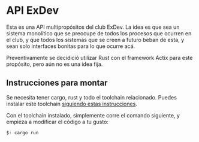 # API ExDev

Esta es una API multipropósitos del club ExDev. La idea es que sea un sistema monolítico que se preocupe de todos los procesos que ocurren en el club, y que todos los sistemas que se creen a futuro beban de esta, y sean solo interfaces bonitas para lo que ocurre acá.

Preventivamente se decidició utilizar Rust con el framework Actix para este propósito, pero aún no es una idea fija.

## Instrucciones para montar

Se necesita tener cargo, rust y todo el toolchain relacionado. Puedes instalar este toolchain [siguiendo estas instrucciones](https://www.rust-lang.org/tools/install).

Con el toolchain instalado, simplemente corre el comando siguiente, y empieza a modificar el código a tu gusto:

```console
$: cargo run
```
